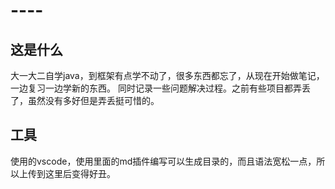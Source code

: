 # ----
## 这是什么

大一大二自学java，到框架有点学不动了，很多东西都忘了，从现在开始做笔记，一边复习一边学新的东西。
同时记录一些问题解决过程。之前有些项目都弄丢了，虽然没有多好但是弄丢挺可惜的。

## 工具
使用的vscode，使用里面的md插件编写可以生成目录的，而且语法宽松一点，所以上传到这里后变得好丑。


